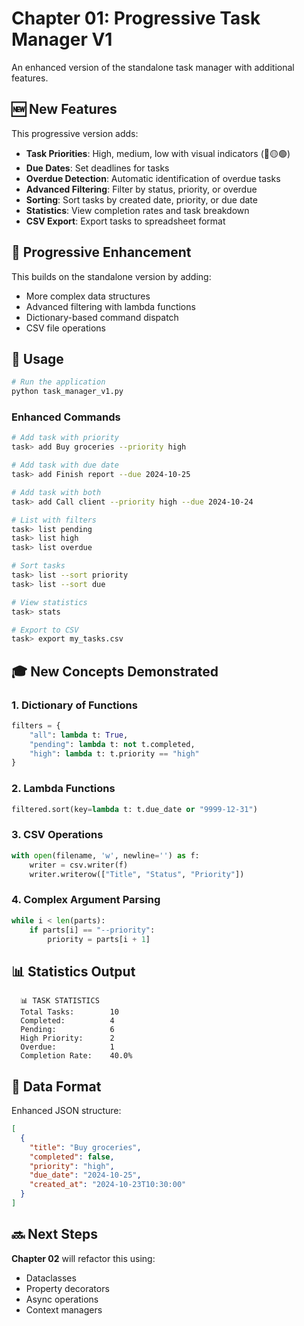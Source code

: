 # Chapter 01: Progressive Task Manager V1

An enhanced version of the standalone task manager with additional features.

## 🆕 New Features

This progressive version adds:

- **Task Priorities**: High, medium, low with visual indicators (🔴🟡🟢)
- **Due Dates**: Set deadlines for tasks
- **Overdue Detection**: Automatic identification of overdue tasks
- **Advanced Filtering**: Filter by status, priority, or overdue
- **Sorting**: Sort tasks by created date, priority, or due date
- **Statistics**: View completion rates and task breakdown
- **CSV Export**: Export tasks to spreadsheet format

## 🔄 Progressive Enhancement

This builds on the standalone version by adding:

- More complex data structures
- Advanced filtering with lambda functions
- Dictionary-based command dispatch
- CSV file operations

## 🚀 Usage

```bash
# Run the application
python task_manager_v1.py
```

### Enhanced Commands

```bash
# Add task with priority
task> add Buy groceries --priority high

# Add task with due date
task> add Finish report --due 2024-10-25

# Add task with both
task> add Call client --priority high --due 2024-10-24

# List with filters
task> list pending
task> list high
task> list overdue

# Sort tasks
task> list --sort priority
task> list --sort due

# View statistics
task> stats

# Export to CSV
task> export my_tasks.csv
```

## 🎓 New Concepts Demonstrated

### 1. Dictionary of Functions

```python
filters = {
    "all": lambda t: True,
    "pending": lambda t: not t.completed,
    "high": lambda t: t.priority == "high"
}
```

### 2. Lambda Functions

```python
filtered.sort(key=lambda t: t.due_date or "9999-12-31")
```

### 3. CSV Operations

```python
with open(filename, 'w', newline='') as f:
    writer = csv.writer(f)
    writer.writerow(["Title", "Status", "Priority"])
```

### 4. Complex Argument Parsing

```python
while i < len(parts):
    if parts[i] == "--priority":
        priority = parts[i + 1]
```

## 📊 Statistics Output

```
  📊 TASK STATISTICS
  Total Tasks:        10
  Completed:          4
  Pending:            6
  High Priority:      2
  Overdue:            1
  Completion Rate:    40.0%
```

## 📁 Data Format

Enhanced JSON structure:

```json
[
  {
    "title": "Buy groceries",
    "completed": false,
    "priority": "high",
    "due_date": "2024-10-25",
    "created_at": "2024-10-23T10:30:00"
  }
]
```

## 🔜 Next Steps

**Chapter 02** will refactor this using:

- Dataclasses
- Property decorators
- Async operations
- Context managers
